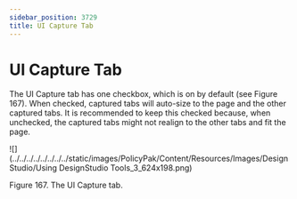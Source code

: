```yaml
---
sidebar_position: 3729
title: UI Capture Tab
---
```


# UI Capture Tab

The UI Capture tab has one checkbox, which is on by default (see Figure 167). When checked, captured tabs will auto-size to the page and the other captured tabs. It is recommended to keep this checked because, when unchecked, the captured tabs might not realign to the other tabs and fit the page.

![](../../../../../../../../static/images/PolicyPak/Content/Resources/Images/DesignStudio/Using DesignStudio Tools_3_624x198.png)

Figure 167. The UI Capture tab.